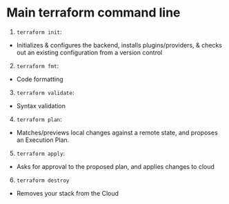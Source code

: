 # Main terraform command line

1. `terraform init`:

- Initializes & configures the backend, installs plugins/providers, & checks out an existing configuration from a version control

2. `terraform fmt`:

- Code formatting

3. `terraform validate`:

- Syntax validation

4. `terraform plan`:

- Matches/previews local changes against a remote state, and proposes an Execution Plan.

5. `terraform apply`:

- Asks for approval to the proposed plan, and applies changes to cloud

6. `terraform destroy`

- Removes your stack from the Cloud
